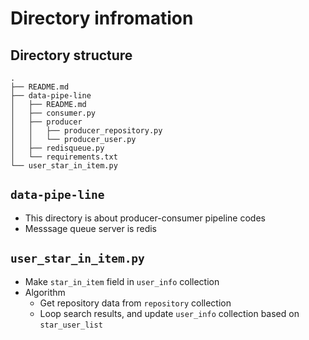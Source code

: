 # Directory infromation

## Directory structure

```
.
├── README.md
├── data-pipe-line
│   ├── README.md
│   ├── consumer.py
│   ├── producer
│   │   ├── producer_repository.py
│   │   └── producer_user.py
│   ├── redisqueue.py
│   └── requirements.txt
└── user_star_in_item.py
```

## `data-pipe-line`

- This directory is about producer-consumer pipeline codes
- Messsage queue server is redis

## `user_star_in_item.py`

- Make `star_in_item` field in `user_info` collection
- Algorithm
    - Get repository data from `repository` collection
    - Loop search results, and update `user_info` collection based on `star_user_list`
